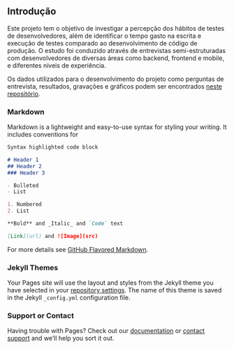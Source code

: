 ## Introdução

Este projeto tem o objetivo de investigar a percepção dos hábitos de testes de desenvolvedores, além de identificar o tempo gasto na escrita e execução de testes comparado ao desenvolvimento de código de produção. O estudo foi conduzido através de entrevistas semi-estruturadas com desenvolvedores de diversas áreas como backend, frontend e mobile, e diferentes níveis de experiência.

Os dados utilizados para o desenvolvimento do projeto como perguntas de entrevista, resultados, gravações e gráficos podem ser encontrados [neste repositório](https://github.com/oknotok97/taes).

### Markdown

Markdown is a lightweight and easy-to-use syntax for styling your writing. It includes conventions for

```markdown
Syntax highlighted code block

# Header 1
## Header 2
### Header 3

- Bulleted
- List

1. Numbered
2. List

**Bold** and _Italic_ and `Code` text

[Link](url) and ![Image](src)
```

For more details see [GitHub Flavored Markdown](https://guides.github.com/features/mastering-markdown/).

### Jekyll Themes

Your Pages site will use the layout and styles from the Jekyll theme you have selected in your [repository settings](https://github.com/oknotok97/taes/settings). The name of this theme is saved in the Jekyll `_config.yml` configuration file.

### Support or Contact

Having trouble with Pages? Check out our [documentation](https://help.github.com/categories/github-pages-basics/) or [contact support](https://github.com/contact) and we’ll help you sort it out.
